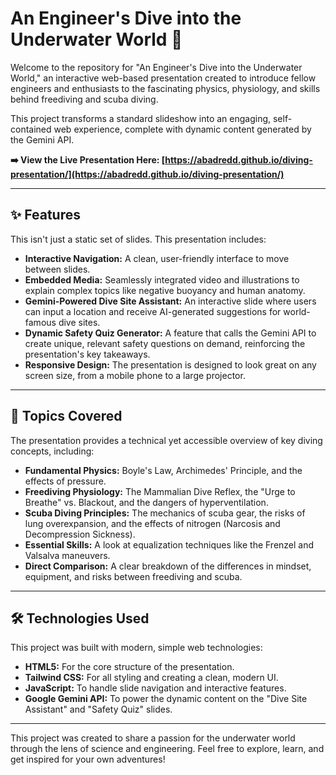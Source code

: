 # An Engineer's Dive into the Underwater World 🌊

Welcome to the repository for "An Engineer's Dive into the Underwater World," an interactive web-based presentation created to introduce fellow engineers and enthusiasts to the fascinating physics, physiology, and skills behind freediving and scuba diving.

This project transforms a standard slideshow into an engaging, self-contained web experience, complete with dynamic content generated by the Gemini API.

**➡️ View the Live Presentation Here: [https://abadredd.github.io/diving-presentation/](https://abadredd.github.io/diving-presentation/)**

---

## ✨ Features

This isn't just a static set of slides. This presentation includes:

*   **Interactive Navigation:** A clean, user-friendly interface to move between slides.
*   **Embedded Media:** Seamlessly integrated video and illustrations to explain complex topics like negative buoyancy and human anatomy.
*   **Gemini-Powered Dive Site Assistant:** An interactive slide where users can input a location and receive AI-generated suggestions for world-famous dive sites.
*   **Dynamic Safety Quiz Generator:** A feature that calls the Gemini API to create unique, relevant safety questions on demand, reinforcing the presentation's key takeaways.
*   **Responsive Design:** The presentation is designed to look great on any screen size, from a mobile phone to a large projector.

---

## 🔬 Topics Covered

The presentation provides a technical yet accessible overview of key diving concepts, including:

*   **Fundamental Physics:** Boyle's Law, Archimedes' Principle, and the effects of pressure.
*   **Freediving Physiology:** The Mammalian Dive Reflex, the "Urge to Breathe" vs. Blackout, and the dangers of hyperventilation.
*   **Scuba Diving Principles:** The mechanics of scuba gear, the risks of lung overexpansion, and the effects of nitrogen (Narcosis and Decompression Sickness).
*   **Essential Skills:** A look at equalization techniques like the Frenzel and Valsalva maneuvers.
*   **Direct Comparison:** A clear breakdown of the differences in mindset, equipment, and risks between freediving and scuba.

---

## 🛠️ Technologies Used

This project was built with modern, simple web technologies:

*   **HTML5:** For the core structure of the presentation.
*   **Tailwind CSS:** For all styling and creating a clean, modern UI.
*   **JavaScript:** To handle slide navigation and interactive features.
*   **Google Gemini API:** To power the dynamic content on the "Dive Site Assistant" and "Safety Quiz" slides.

---

This project was created to share a passion for the underwater world through the lens of science and engineering. Feel free to explore, learn, and get inspired for your own adventures!
